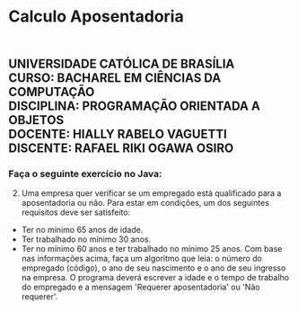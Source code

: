 # <H1> Calculo Aposentadoria </H1>

<div><H2>
<br>UNIVERSIDADE CATÓLICA DE BRASÍLIA
<br>CURSO: BACHAREL EM CIÊNCIAS DA COMPUTAÇÃO
<br>DISCIPLINA: PROGRAMAÇÃO ORIENTADA A OBJETOS
<br>DOCENTE: HIALLY RABELO VAGUETTI
<br>DISCENTE: RAFAEL RIKI OGAWA OSIRO</br>
</H2></div>

### Faça o seguinte exercício no Java:

2. Uma empresa quer verificar se um empregado está qualificado para a aposentadoria ou não. Para estar em condições, um dos seguintes requisitos deve ser satisfeito:
- Ter no mínimo 65 anos de idade.
- Ter trabalhado no mínimo 30 anos.
- Ter no mínimo 60 anos e ter trabalhado no mínimo 25 anos.
Com base nas informações acima, faça um algoritmo que leia: o número do empregado (código), o ano de seu nascimento e o ano de seu ingresso na empresa. O programa deverá escrever a idade e o tempo de trabalho do empregado e a mensagem 'Requerer aposentadoria' ou 'Não requerer'.
